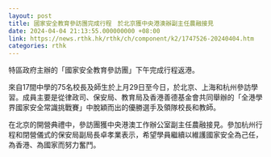 ```yaml
---
layout: post
title: 國家安全教育參訪團完成行程　於北京獲中央港澳辦副主任農融接見
date: 2024-04-04 21:13:55.000000000 +08:00
link: https://news.rthk.hk/rthk/ch/component/k2/1747526-20240404.htm
categories: rthk
---
```


特區政府主辦的「國家安全教育參訪團」下午完成行程返港。

來自17間中學的75名校長及師生於上月29日至今日，於北京、上海和杭州參訪學習。成員主要是從律政司、保安局、教育局及香港善德基金會共同舉辦的「全港學界國家安全常識挑戰賽」中脫穎而出的優勝選手及領隊校長和教師。

在北京的開營典禮中，參訪團獲中央港澳工作辦公室副主任農融接見。參加杭州行程和閉營儀式的保安局副局長卓孝業表示，希望學員繼續以維護國家安全為己任，為香港、為國家而努力奮鬥。
